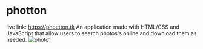 # photton
live link: https://phoetton.tk
An application made with HTML/CSS and JavaScript that allow users to search photos's online and download them as needed. 
![photo1](https://user-images.githubusercontent.com/83102811/183741178-d8624ee1-1320-4aba-9c1e-f491ecd382c1.png)
